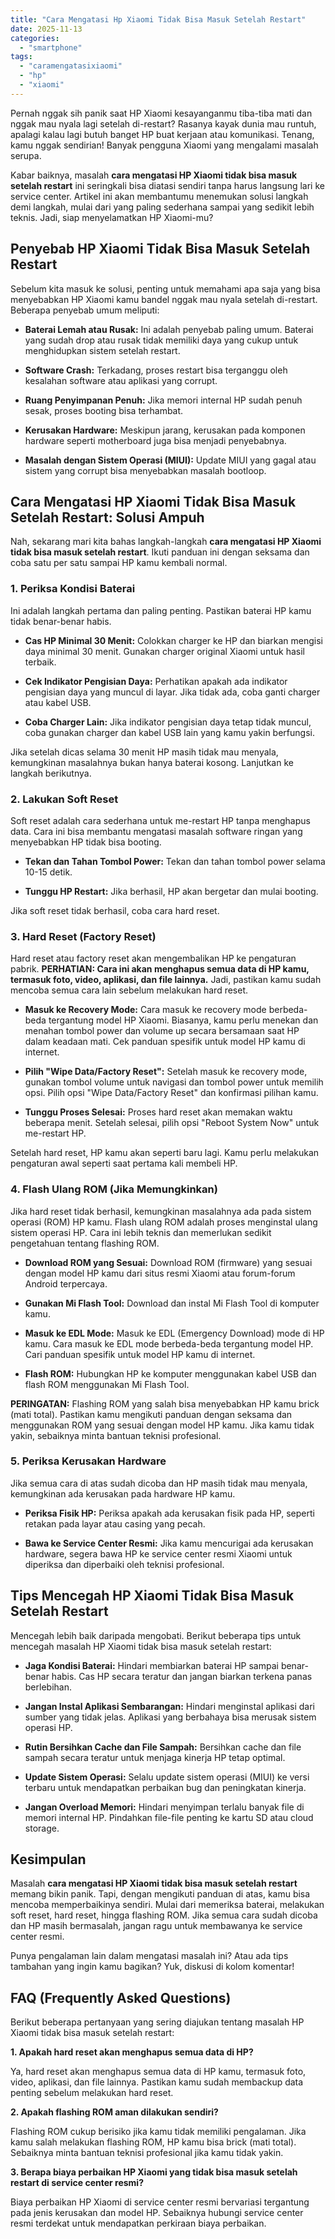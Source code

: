 ```yaml
---
title: "Cara Mengatasi Hp Xiaomi Tidak Bisa Masuk Setelah Restart"
date: 2025-11-13
categories: 
  - "smartphone"
tags: 
  - "caramengatasixiaomi"
  - "hp"
  - "xiaomi"
---
```


Pernah nggak sih panik saat HP Xiaomi kesayanganmu tiba-tiba mati dan nggak mau nyala lagi setelah di-restart? Rasanya kayak dunia mau runtuh, apalagi kalau lagi butuh banget HP buat kerjaan atau komunikasi. Tenang, kamu nggak sendirian! Banyak pengguna Xiaomi yang mengalami masalah serupa.

Kabar baiknya, masalah **cara mengatasi HP Xiaomi tidak bisa masuk setelah restart** ini seringkali bisa diatasi sendiri tanpa harus langsung lari ke service center. Artikel ini akan membantumu menemukan solusi langkah demi langkah, mulai dari yang paling sederhana sampai yang sedikit lebih teknis. Jadi, siap menyelamatkan HP Xiaomi-mu?

## Penyebab HP Xiaomi Tidak Bisa Masuk Setelah Restart

Sebelum kita masuk ke solusi, penting untuk memahami apa saja yang bisa menyebabkan HP Xiaomi kamu bandel nggak mau nyala setelah di-restart. Beberapa penyebab umum meliputi:

- **Baterai Lemah atau Rusak:** Ini adalah penyebab paling umum. Baterai yang sudah drop atau rusak tidak memiliki daya yang cukup untuk menghidupkan sistem setelah restart.
    
- **Software Crash:** Terkadang, proses restart bisa terganggu oleh kesalahan software atau aplikasi yang corrupt.
    
- **Ruang Penyimpanan Penuh:** Jika memori internal HP sudah penuh sesak, proses booting bisa terhambat.
    
- **Kerusakan Hardware:** Meskipun jarang, kerusakan pada komponen hardware seperti motherboard juga bisa menjadi penyebabnya.
    
- **Masalah dengan Sistem Operasi (MIUI):** Update MIUI yang gagal atau sistem yang corrupt bisa menyebabkan masalah bootloop.
    

## Cara Mengatasi HP Xiaomi Tidak Bisa Masuk Setelah Restart: Solusi Ampuh

Nah, sekarang mari kita bahas langkah-langkah **cara mengatasi HP Xiaomi tidak bisa masuk setelah restart**. Ikuti panduan ini dengan seksama dan coba satu per satu sampai HP kamu kembali normal.

### 1\. Periksa Kondisi Baterai

Ini adalah langkah pertama dan paling penting. Pastikan baterai HP kamu tidak benar-benar habis.

- **Cas HP Minimal 30 Menit:** Colokkan charger ke HP dan biarkan mengisi daya minimal 30 menit. Gunakan charger original Xiaomi untuk hasil terbaik.
    
- **Cek Indikator Pengisian Daya:** Perhatikan apakah ada indikator pengisian daya yang muncul di layar. Jika tidak ada, coba ganti charger atau kabel USB.
    
- **Coba Charger Lain:** Jika indikator pengisian daya tetap tidak muncul, coba gunakan charger dan kabel USB lain yang kamu yakin berfungsi.
    

Jika setelah dicas selama 30 menit HP masih tidak mau menyala, kemungkinan masalahnya bukan hanya baterai kosong. Lanjutkan ke langkah berikutnya.

### 2\. Lakukan Soft Reset

Soft reset adalah cara sederhana untuk me-restart HP tanpa menghapus data. Cara ini bisa membantu mengatasi masalah software ringan yang menyebabkan HP tidak bisa booting.

- **Tekan dan Tahan Tombol Power:** Tekan dan tahan tombol power selama 10-15 detik.
    
- **Tunggu HP Restart:** Jika berhasil, HP akan bergetar dan mulai booting.
    

Jika soft reset tidak berhasil, coba cara hard reset.

### 3\. Hard Reset (Factory Reset)

Hard reset atau factory reset akan mengembalikan HP ke pengaturan pabrik. **PERHATIAN: Cara ini akan menghapus semua data di HP kamu, termasuk foto, video, aplikasi, dan file lainnya.** Jadi, pastikan kamu sudah mencoba semua cara lain sebelum melakukan hard reset.

- **Masuk ke Recovery Mode:** Cara masuk ke recovery mode berbeda-beda tergantung model HP Xiaomi. Biasanya, kamu perlu menekan dan menahan tombol power dan volume up secara bersamaan saat HP dalam keadaan mati. Cek panduan spesifik untuk model HP kamu di internet.
    
- **Pilih "Wipe Data/Factory Reset":** Setelah masuk ke recovery mode, gunakan tombol volume untuk navigasi dan tombol power untuk memilih opsi. Pilih opsi "Wipe Data/Factory Reset" dan konfirmasi pilihan kamu.
    
- **Tunggu Proses Selesai:** Proses hard reset akan memakan waktu beberapa menit. Setelah selesai, pilih opsi "Reboot System Now" untuk me-restart HP.
    

Setelah hard reset, HP kamu akan seperti baru lagi. Kamu perlu melakukan pengaturan awal seperti saat pertama kali membeli HP.

### 4\. Flash Ulang ROM (Jika Memungkinkan)

Jika hard reset tidak berhasil, kemungkinan masalahnya ada pada sistem operasi (ROM) HP kamu. Flash ulang ROM adalah proses menginstal ulang sistem operasi HP. Cara ini lebih teknis dan memerlukan sedikit pengetahuan tentang flashing ROM.

- **Download ROM yang Sesuai:** Download ROM (firmware) yang sesuai dengan model HP kamu dari situs resmi Xiaomi atau forum-forum Android terpercaya.
    
- **Gunakan Mi Flash Tool:** Download dan instal Mi Flash Tool di komputer kamu.
    
- **Masuk ke EDL Mode:** Masuk ke EDL (Emergency Download) mode di HP kamu. Cara masuk ke EDL mode berbeda-beda tergantung model HP. Cari panduan spesifik untuk model HP kamu di internet.
    
- **Flash ROM:** Hubungkan HP ke komputer menggunakan kabel USB dan flash ROM menggunakan Mi Flash Tool.
    

**PERINGATAN:** Flashing ROM yang salah bisa menyebabkan HP kamu brick (mati total). Pastikan kamu mengikuti panduan dengan seksama dan menggunakan ROM yang sesuai dengan model HP kamu. Jika kamu tidak yakin, sebaiknya minta bantuan teknisi profesional.

### 5\. Periksa Kerusakan Hardware

Jika semua cara di atas sudah dicoba dan HP masih tidak mau menyala, kemungkinan ada kerusakan pada hardware HP kamu.

- **Periksa Fisik HP:** Periksa apakah ada kerusakan fisik pada HP, seperti retakan pada layar atau casing yang pecah.
    
- **Bawa ke Service Center Resmi:** Jika kamu mencurigai ada kerusakan hardware, segera bawa HP ke service center resmi Xiaomi untuk diperiksa dan diperbaiki oleh teknisi profesional.
    

## Tips Mencegah HP Xiaomi Tidak Bisa Masuk Setelah Restart

Mencegah lebih baik daripada mengobati. Berikut beberapa tips untuk mencegah masalah HP Xiaomi tidak bisa masuk setelah restart:

- **Jaga Kondisi Baterai:** Hindari membiarkan baterai HP sampai benar-benar habis. Cas HP secara teratur dan jangan biarkan terkena panas berlebihan.
    
- **Jangan Instal Aplikasi Sembarangan:** Hindari menginstal aplikasi dari sumber yang tidak jelas. Aplikasi yang berbahaya bisa merusak sistem operasi HP.
    
- **Rutin Bersihkan Cache dan File Sampah:** Bersihkan cache dan file sampah secara teratur untuk menjaga kinerja HP tetap optimal.
    
- **Update Sistem Operasi:** Selalu update sistem operasi (MIUI) ke versi terbaru untuk mendapatkan perbaikan bug dan peningkatan kinerja.
    
- **Jangan Overload Memori:** Hindari menyimpan terlalu banyak file di memori internal HP. Pindahkan file-file penting ke kartu SD atau cloud storage.
    

## Kesimpulan

Masalah **cara mengatasi HP Xiaomi tidak bisa masuk setelah restart** memang bikin panik. Tapi, dengan mengikuti panduan di atas, kamu bisa mencoba memperbaikinya sendiri. Mulai dari memeriksa baterai, melakukan soft reset, hard reset, hingga flashing ROM. Jika semua cara sudah dicoba dan HP masih bermasalah, jangan ragu untuk membawanya ke service center resmi.

Punya pengalaman lain dalam mengatasi masalah ini? Atau ada tips tambahan yang ingin kamu bagikan? Yuk, diskusi di kolom komentar!

## FAQ (Frequently Asked Questions)

Berikut beberapa pertanyaan yang sering diajukan tentang masalah HP Xiaomi tidak bisa masuk setelah restart:

**1\. Apakah hard reset akan menghapus semua data di HP?**

Ya, hard reset akan menghapus semua data di HP kamu, termasuk foto, video, aplikasi, dan file lainnya. Pastikan kamu sudah membackup data penting sebelum melakukan hard reset.

**2\. Apakah flashing ROM aman dilakukan sendiri?**

Flashing ROM cukup berisiko jika kamu tidak memiliki pengalaman. Jika kamu salah melakukan flashing ROM, HP kamu bisa brick (mati total). Sebaiknya minta bantuan teknisi profesional jika kamu tidak yakin.

**3\. Berapa biaya perbaikan HP Xiaomi yang tidak bisa masuk setelah restart di service center resmi?**

Biaya perbaikan HP Xiaomi di service center resmi bervariasi tergantung pada jenis kerusakan dan model HP. Sebaiknya hubungi service center resmi terdekat untuk mendapatkan perkiraan biaya perbaikan.
